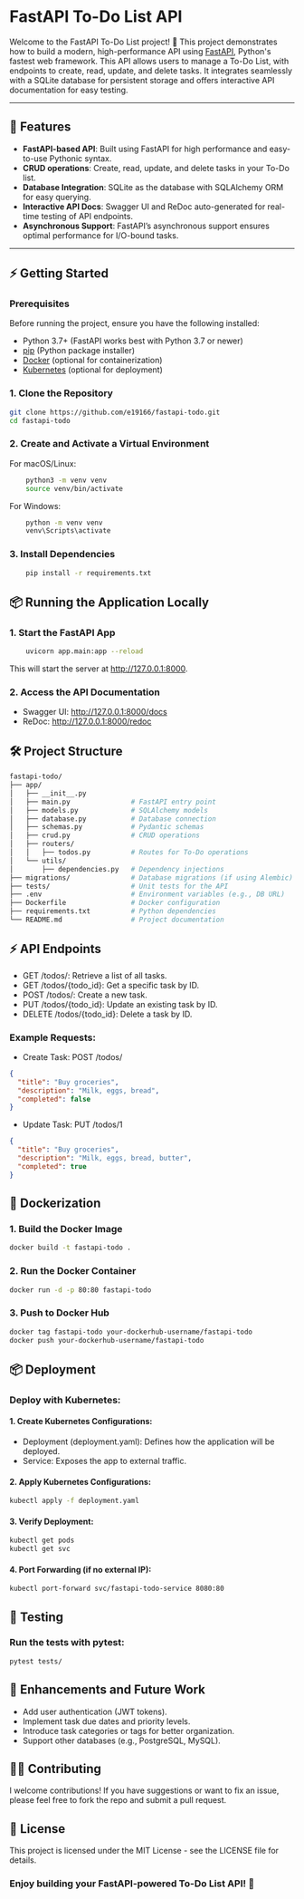 # FastAPI To-Do List API

Welcome to the FastAPI To-Do List project! 🚀 This project demonstrates how to build a modern, high-performance API using [FastAPI](https://fastapi.tiangolo.com/), Python's fastest web framework. This API allows users to manage a To-Do List, with endpoints to create, read, update, and delete tasks. It integrates seamlessly with a SQLite database for persistent storage and offers interactive API documentation for easy testing.

---

## 🚀 Features

- **FastAPI-based API**: Built using FastAPI for high performance and easy-to-use Pythonic syntax.
- **CRUD operations**: Create, read, update, and delete tasks in your To-Do list.
- **Database Integration**: SQLite as the database with SQLAlchemy ORM for easy querying.
- **Interactive API Docs**: Swagger UI and ReDoc auto-generated for real-time testing of API endpoints.
- **Asynchronous Support**: FastAPI’s asynchronous support ensures optimal performance for I/O-bound tasks.

---

## ⚡ Getting Started

### Prerequisites

Before running the project, ensure you have the following installed:
- Python 3.7+ (FastAPI works best with Python 3.7 or newer)
- [pip](https://pip.pypa.io/en/stable/) (Python package installer)
- [Docker](https://www.docker.com/) (optional for containerization)
- [Kubernetes](https://kubernetes.io/) (optional for deployment)

### 1. Clone the Repository

```bash
git clone https://github.com/e19166/fastapi-todo.git
cd fastapi-todo
```

### 2. Create and Activate a Virtual Environment

For macOS/Linux:

```bash
    python3 -m venv venv
    source venv/bin/activate                         
```

For Windows:

```bash
    python -m venv venv
    venv\Scripts\activate
```

### 3. Install Dependencies

```bash
    pip install -r requirements.txt
```

## 📦 Running the Application Locally

### 1. Start the FastAPI App

```bash
    uvicorn app.main:app --reload
```
This will start the server at http://127.0.0.1:8000.

### 2. Access the API Documentation

- Swagger UI: http://127.0.0.1:8000/docs
- ReDoc: http://127.0.0.1:8000/redoc

## 🛠️ Project Structure

```bash
fastapi-todo/
├── app/
│   ├── __init__.py
│   ├── main.py               # FastAPI entry point
│   ├── models.py             # SQLAlchemy models
│   ├── database.py           # Database connection
│   ├── schemas.py            # Pydantic schemas
│   ├── crud.py               # CRUD operations
│   ├── routers/
│   │   ├── todos.py          # Routes for To-Do operations
│   └── utils/
│       ├── dependencies.py   # Dependency injections
├── migrations/               # Database migrations (if using Alembic)
├── tests/                    # Unit tests for the API
├── .env                      # Environment variables (e.g., DB URL)
├── Dockerfile                # Docker configuration
├── requirements.txt          # Python dependencies
└── README.md                 # Project documentation
```

## ⚡ API Endpoints

* GET /todos/: Retrieve a list of all tasks.
* GET /todos/{todo_id}: Get a specific task by ID.
* POST /todos/: Create a new task.
* PUT /todos/{todo_id}: Update an existing task by ID.
* DELETE /todos/{todo_id}: Delete a task by ID.

### Example Requests:

* Create Task: POST /todos/

```json
{
  "title": "Buy groceries",
  "description": "Milk, eggs, bread",
  "completed": false
}
```

* Update Task: PUT /todos/1

```json
{
  "title": "Buy groceries",
  "description": "Milk, eggs, bread, butter",
  "completed": true
}
```

## 🐳 Dockerization

### 1. Build the Docker Image

```bash
docker build -t fastapi-todo .
```

### 2. Run the Docker Container

```bash
docker run -d -p 80:80 fastapi-todo
```

### 3. Push to Docker Hub

```bash
docker tag fastapi-todo your-dockerhub-username/fastapi-todo
docker push your-dockerhub-username/fastapi-todo
```

## 📦 Deployment

### Deploy with Kubernetes:

#### 1. Create Kubernetes Configurations:

* Deployment (deployment.yaml): Defines how the application will be deployed.
* Service: Exposes the app to external traffic.

#### 2. Apply Kubernetes Configurations:

```bash
kubectl apply -f deployment.yaml
```

#### 3. Verify Deployment:

```bash
kubectl get pods
kubectl get svc
```

#### 4. Port Forwarding (if no external IP):

```bash
kubectl port-forward svc/fastapi-todo-service 8080:80
```

## 🧪 Testing

### Run the tests with pytest:

```bash 
pytest tests/
```

## 🔧 Enhancements and Future Work

* Add user authentication (JWT tokens).
* Implement task due dates and priority levels.
* Introduce task categories or tags for better organization.
* Support other databases (e.g., PostgreSQL, MySQL).

## 👨‍💻 Contributing

I welcome contributions! If you have suggestions or want to fix an issue, please feel free to fork the repo and submit a pull request.

## 📑 License

This project is licensed under the MIT License - see the LICENSE file for details.

### Enjoy building your FastAPI-powered To-Do List API! 🎉



